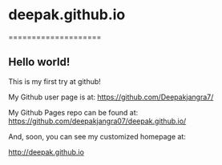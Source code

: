# deepak.github.io
====================
## Hello world!

This is my first try at github!

My Github user page is at: 
https://github.com/Deepakjangra7/

My Github Pages repo can be found at:  
https://github.com/deepakjangra07/deepak.github.io/

And, soon, you can see my customized homepage at:

http://deepak.github.io
